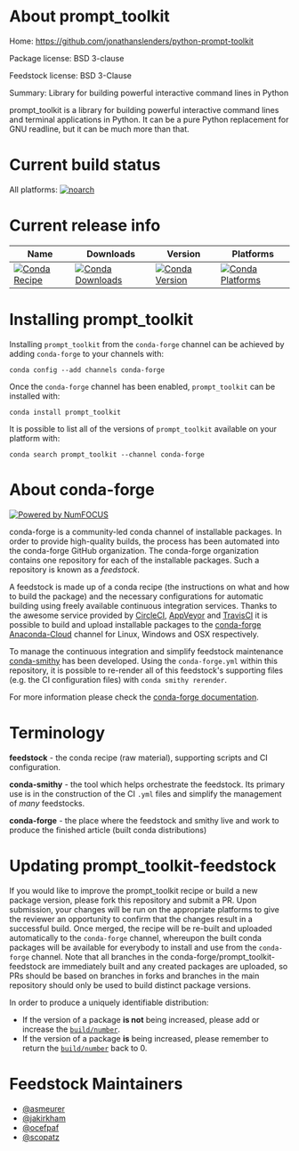 <!--
# -*- mode: jinja -*-
-->

About prompt_toolkit
====================

Home: https://github.com/jonathanslenders/python-prompt-toolkit

Package license: BSD 3-clause

Feedstock license: BSD 3-Clause

Summary: Library for building powerful interactive command lines in Python

prompt_toolkit is a library for building powerful interactive command
lines and terminal applications in Python. It can be a pure Python
replacement for GNU readline, but it can be much more than that.


Current build status
====================

All platforms:
[![noarch](https://img.shields.io/circleci/project/github/conda-forge/prompt_toolkit-feedstock/master.svg?label=noarch)](https://circleci.com/gh/conda-forge/prompt_toolkit-feedstock)

Current release info
====================

| Name | Downloads | Version | Platforms |
| --- | --- | --- | --- |
| [![Conda Recipe](https://img.shields.io/badge/recipe-prompt_toolkit-green.svg)](https://anaconda.org/conda-forge/prompt_toolkit) | [![Conda Downloads](https://img.shields.io/conda/dn/conda-forge/prompt_toolkit.svg)](https://anaconda.org/conda-forge/prompt_toolkit) | [![Conda Version](https://img.shields.io/conda/vn/conda-forge/prompt_toolkit.svg)](https://anaconda.org/conda-forge/prompt_toolkit) | [![Conda Platforms](https://img.shields.io/conda/pn/conda-forge/prompt_toolkit.svg)](https://anaconda.org/conda-forge/prompt_toolkit) |

Installing prompt_toolkit
=========================

Installing `prompt_toolkit` from the `conda-forge` channel can be achieved by adding `conda-forge` to your channels with:

```
conda config --add channels conda-forge
```

Once the `conda-forge` channel has been enabled, `prompt_toolkit` can be installed with:

```
conda install prompt_toolkit
```

It is possible to list all of the versions of `prompt_toolkit` available on your platform with:

```
conda search prompt_toolkit --channel conda-forge
```


About conda-forge
=================

[![Powered by NumFOCUS](https://img.shields.io/badge/powered%20by-NumFOCUS-orange.svg?style=flat&colorA=E1523D&colorB=007D8A)](http://numfocus.org)

conda-forge is a community-led conda channel of installable packages.
In order to provide high-quality builds, the process has been automated into the
conda-forge GitHub organization. The conda-forge organization contains one repository
for each of the installable packages. Such a repository is known as a *feedstock*.

A feedstock is made up of a conda recipe (the instructions on what and how to build
the package) and the necessary configurations for automatic building using freely
available continuous integration services. Thanks to the awesome service provided by
[CircleCI](https://circleci.com/), [AppVeyor](https://www.appveyor.com/)
and [TravisCI](https://travis-ci.org/) it is possible to build and upload installable
packages to the [conda-forge](https://anaconda.org/conda-forge)
[Anaconda-Cloud](https://anaconda.org/) channel for Linux, Windows and OSX respectively.

To manage the continuous integration and simplify feedstock maintenance
[conda-smithy](https://github.com/conda-forge/conda-smithy) has been developed.
Using the ``conda-forge.yml`` within this repository, it is possible to re-render all of
this feedstock's supporting files (e.g. the CI configuration files) with ``conda smithy rerender``.

For more information please check the [conda-forge documentation](https://conda-forge.org/docs/).

Terminology
===========

**feedstock** - the conda recipe (raw material), supporting scripts and CI configuration.

**conda-smithy** - the tool which helps orchestrate the feedstock.
                   Its primary use is in the construction of the CI ``.yml`` files
                   and simplify the management of *many* feedstocks.

**conda-forge** - the place where the feedstock and smithy live and work to
                  produce the finished article (built conda distributions)


Updating prompt_toolkit-feedstock
=================================

If you would like to improve the prompt_toolkit recipe or build a new
package version, please fork this repository and submit a PR. Upon submission,
your changes will be run on the appropriate platforms to give the reviewer an
opportunity to confirm that the changes result in a successful build. Once
merged, the recipe will be re-built and uploaded automatically to the
`conda-forge` channel, whereupon the built conda packages will be available for
everybody to install and use from the `conda-forge` channel.
Note that all branches in the conda-forge/prompt_toolkit-feedstock are
immediately built and any created packages are uploaded, so PRs should be based
on branches in forks and branches in the main repository should only be used to
build distinct package versions.

In order to produce a uniquely identifiable distribution:
 * If the version of a package **is not** being increased, please add or increase
   the [``build/number``](https://conda.io/docs/user-guide/tasks/build-packages/define-metadata.html#build-number-and-string).
 * If the version of a package **is** being increased, please remember to return
   the [``build/number``](https://conda.io/docs/user-guide/tasks/build-packages/define-metadata.html#build-number-and-string)
   back to 0.

Feedstock Maintainers
=====================

* [@asmeurer](https://github.com/asmeurer/)
* [@jakirkham](https://github.com/jakirkham/)
* [@ocefpaf](https://github.com/ocefpaf/)
* [@scopatz](https://github.com/scopatz/)

